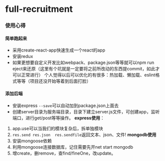 # full-recruitment
### 使用心得
#### 简单跑起来
- 采用create-react-app快速生成一个react的app
- 安装redux
- 如果更想要自定义开发比如webpack、package.json等等就可以npm run eject来还原（这里有个坑就是一定要将之前所改动的东西提commit，如此才可以正常进行）
个人觉得以后可以优化的有很多：热加载、懒加载、eslint格式等等（项目还没开始等着到后面打脸）
#### 添加后端
- 安装express ```--save```可以自动加到package.json上面去
- 创建server目录为服务端目录，目录下建立server.js文件，可创建app，监听端口，进行get/post等等操作。
 **express使用**：
 1. app.use可以当我们的模块复杂后，拆单独模块
 2. ```res.send res.json  res.sendfile```返回文本、json、文件!
 **mongodb使用**
 1. 安装mongoose依赖
 2. 利用mongoose连接数据库，记住需要先开net start mongodb
 3. 增create，删remove，查find/fineOne，改update。